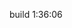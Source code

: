 build 1:36:06

<!-- npx prisma migrate dev -->
<!-- usar mailgun para email -->
<!-- usar para deploy: 
npx prisma migrate && npm run start -->

<!-- Melhorar função de delete, se tabela pai tiver filha não pode ser deletada -->